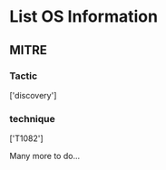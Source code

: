 # List OS Information

## MITRE

### Tactic
['discovery']

### technique
['T1082']

Many more to do...
